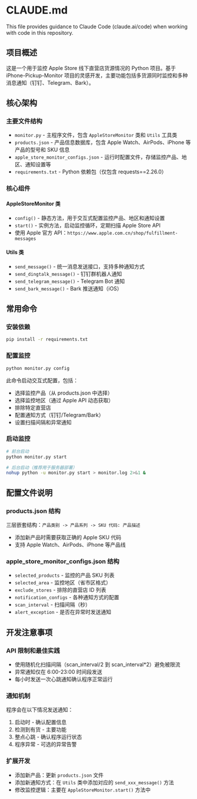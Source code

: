 # CLAUDE.md

This file provides guidance to Claude Code (claude.ai/code) when working with code in this repository.

## 项目概述

这是一个用于监控 Apple Store 线下直营店货源情况的 Python 项目。基于 iPhone-Pickup-Monitor 项目的灵感开发，主要功能包括多货源同时监控和多种消息通知（钉钉、Telegram、Bark）。

## 核心架构

### 主要文件结构
- `monitor.py` - 主程序文件，包含 `AppleStoreMonitor` 类和 `Utils` 工具类
- `products.json` - 产品信息数据库，包含 Apple Watch、AirPods、iPhone 等产品的型号和 SKU 信息
- `apple_store_monitor_configs.json` - 运行时配置文件，存储监控产品、地区、通知设置等
- `requirements.txt` - Python 依赖包（仅包含 requests==2.26.0）

### 核心组件

#### AppleStoreMonitor 类
- `config()` - 静态方法，用于交互式配置监控产品、地区和通知设置
- `start()` - 实例方法，启动监控循环，定期扫描 Apple Store API
- 使用 Apple 官方 API：`https://www.apple.com.cn/shop/fulfillment-messages`

#### Utils 类
- `send_message()` - 统一消息发送接口，支持多种通知方式
- `send_dingtalk_message()` - 钉钉群机器人通知
- `send_telegram_message()` - Telegram Bot 通知
- `send_bark_message()` - Bark 推送通知（iOS）

## 常用命令

### 安装依赖
```bash
pip install -r requirements.txt
```

### 配置监控
```bash
python monitor.py config
```
此命令启动交互式配置，包括：
- 选择监控产品（从 products.json 中选择）
- 选择监控地区（通过 Apple API 动态获取）
- 排除特定直营店
- 配置通知方式（钉钉/Telegram/Bark）
- 设置扫描间隔和异常通知

### 启动监控
```bash
# 前台启动
python monitor.py start

# 后台启动（推荐用于服务器部署）
nohup python -u monitor.py start > monitor.log 2>&1 &
```

## 配置文件说明

### products.json 结构
三层嵌套结构：`产品类别 -> 产品系列 -> SKU 代码: 产品描述`
- 添加新产品时需要获取正确的 Apple SKU 代码
- 支持 Apple Watch、AirPods、iPhone 等产品线

### apple_store_monitor_configs.json 结构
- `selected_products` - 监控的产品 SKU 列表
- `selected_area` - 监控地区（省市区格式）
- `exclude_stores` - 排除的直营店 ID 列表
- `notification_configs` - 各种通知方式的配置
- `scan_interval` - 扫描间隔（秒）
- `alert_exception` - 是否在异常时发送通知

## 开发注意事项

### API 限制和最佳实践
- 使用随机化扫描间隔（scan_interval/2 到 scan_interval*2）避免被限流
- 异常通知仅在 6:00-23:00 时间段发送
- 每小时发送一次心跳通知确认程序正常运行

### 通知机制
程序会在以下情况发送通知：
1. 启动时 - 确认配置信息
2. 检测到有货 - 主要功能
3. 整点心跳 - 确认程序运行状态
4. 程序异常 - 可选的异常告警

### 扩展开发
- 添加新产品：更新 `products.json` 文件
- 添加新通知方式：在 `Utils` 类中添加对应的 `send_xxx_message()` 方法
- 修改监控逻辑：主要在 `AppleStoreMonitor.start()` 方法中